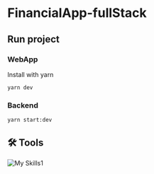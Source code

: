 # FinancialApp-fullStack
## Run project
### WebApp
Install with yarn
```
yarn dev
```
### Backend
```
yarn start:dev
```
## 🛠 Tools
![My Skills1](https://skillicons.dev/icons?i=react,mysql,nestjs,ts,tailwind,vite)
